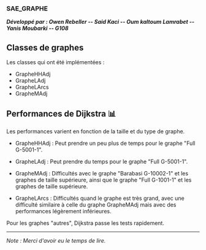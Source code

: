 ### SAE_GRAPHE

 ***Développé par : Owen Rebeller --  Said Kaci -- Oum kaltoum Lamrabet -- Yanis Moubarki -- G108***

## Classes de graphes

Les classes qui ont été implémentées :

- GrapheHHAdj
- GrapheLAdj
- GrapheLArcs
- GrapheMAdj

## Performances de Dijkstra 📊

Les performances varient en fonction de la taille et du type de graphe.

- GrapheHHAdj : Peut prendre un peu plus de temps pour le graphe "Full G-5001-1".


- GrapheLAdj : Peut prendre du temps pour le graphe "Full G-5001-1".


- GrapheMAdj : Difficultés avec le graphe "Barabasi G-10002-1" et les graphes de taille supérieure, ainsi que le graphe "Full G-1001-1" et les graphes de taille supérieure.


- GrapheLArcs : Difficultés quand le graphe est très grand, avec une difficulté similaire à celle du graphe GrapheMAdj mais avec des performances légèrement inférieures.

Pour les graphes "autres", Dijkstra passe les tests rapidement.

---

*Note : Merci d'avoir eu le temps de lire.*

